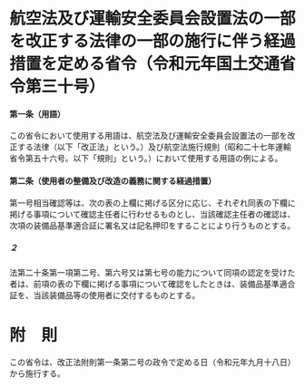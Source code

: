# 航空法及び運輸安全委員会設置法の一部を改正する法律の一部の施行に伴う経過措置を定める省令（令和元年国土交通省令第三十号）
#### 第一条（用語）
この省令において使用する用語は、航空法及び運輸安全委員会設置法の一部を改正する法律（以下「改正法」という。）及び航空法施行規則（昭和二十七年運輸省令第五十六号。以下「規則」という。）において使用する用語の例による。
#### 第二条（使用者の整備及び改造の義務に関する経過措置）
第一号相当確認等は、次の表の上欄に掲げる区分に応じ、それぞれ同表の下欄に掲げる事項について確認主任者に行わせるものとし、当該確認主任者の確認は、次項の装備品基準適合証に署名又は記名押印をすることにより行うものとする。
##### ２
法第二十条第一項第二号、第六号又は第七号の能力について同項の認定を受けた者は、前項の表の下欄に掲げる事項について確認をしたときは、装備品基準適合証を、当該装備品等の使用者に交付するものとする。
# 附　則
この省令は、改正法附則第一条第二号の政令で定める日（令和元年九月十八日）から施行する。
